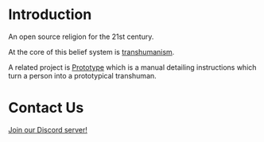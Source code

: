 # Introduction

An open source religion for the 21st century.

At the core of this belief system is [transhumanism](https://en.wikipedia.org/wiki/Transhumanism).

A related project is [Prototype](https://github.com/s-k-y-h-i-g-h/Prototype) which is a manual detailing instructions which turn a person into a prototypical transhuman.

# Contact Us
[Join our Discord server!](https://discord.gg/GvRtdpX2)